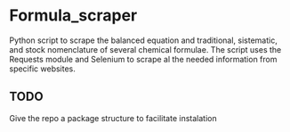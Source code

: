 # Formula_scraper
Python script to scrape the balanced equation and traditional, sistematic, and stock nomenclature of several chemical formulae.
The script uses the Requests module and Selenium to scrape al the needed information from specific websites.

## TODO
Give the repo a package structure to facilitate instalation

